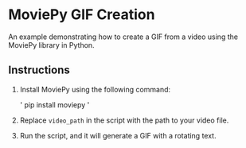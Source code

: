 # MoviePy GIF Creation

An example demonstrating how to create a GIF from a video using the MoviePy library in Python.

## Instructions

1. Install MoviePy using the following command:

    
    ' pip install moviepy '
    

2. Replace `video_path` in the script with the path to your video file.

3. Run the script, and it will generate a GIF with a rotating text.
